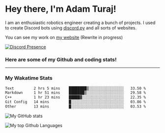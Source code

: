 # Hey there, I'm Adam Turaj!

I am an enthusiastic robotics engineer creating a bunch of projects. I used to create Discord bots using [discord.py](https://github.com/Rapptz/discord.py) and all sorts of websites.

You can see my work on [my website](https://adamturaj.com) (Rewrite in progress)

[![Discord Presence](https://lanyard.cnrad.dev/api/374147012599218176)](https://discord.com/users/374147012599218176)

### Here are some of my Github and coding stats!

---
### My Wakatime Stats
<!--START_SECTION:waka-->

```txt
Text         2 hrs 5 mins    ████████▒░░░░░░░░░░░░░░░░   33.50 %
Markdown     1 hr 51 mins    ███████▒░░░░░░░░░░░░░░░░░   29.58 %
C++          1 hr 23 mins    █████▓░░░░░░░░░░░░░░░░░░░   22.35 %
Git Config   14 mins         █░░░░░░░░░░░░░░░░░░░░░░░░   03.86 %
Other        13 mins         █░░░░░░░░░░░░░░░░░░░░░░░░   03.53 %
```

<!--END_SECTION:waka-->

![My GitHub stats](https://github-readme-stats.vercel.app/api?username=AdamTuraj&count_private=true&theme=dark)

![My top Github Languages](https://github-readme-stats.vercel.app/api/top-langs/?username=AdamTuraj&layout=compact&count_private=true&theme=dark)

